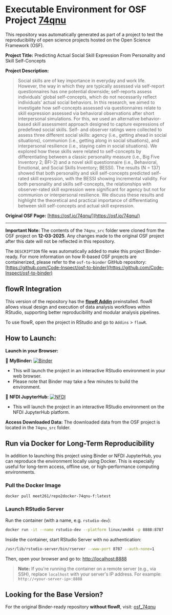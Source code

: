 # Executable Environment for OSF Project [74qnu](https://osf.io/74qnu/)

This repository was automatically generated as part of a project to test the reproducibility of open science projects hosted on the Open Science Framework (OSF).

**Project Title:** Predicting Actual Social Skill Expression From Personality and Skill Self-Concepts

**Project Description:**
> Social skills are of key importance in everyday and work life. However, the way in which they are typically assessed via self-report questionnaires has one potential downside; self-reports assess individuals’ global self-concepts, which do not necessarily reflect individuals’ actual social behaviors. In this research, we aimed to investigate how self-concepts assessed via questionnaires relate to skill expression assessed via behavioral observations after short interpersonal simulations. For this, we used an alternative behavior-based skill assessment approach designed to capture expressions of predefined social skills. Self- and observer ratings were collected to assess three different social skills: agency (i.e., getting ahead in social situations), communion (i.e., getting along in social situations), and interpersonal resilience (i.e., staying calm in social situations). We explored how these skills were related to self-concepts by differentiating between a classic personality measure (i.e., Big Five Inventory 2; BFI-2) and a novel skill questionnaire (i.e., Behavioral, Emotional, and Social Skills Inventory; BESSI). The results (N = 137) showed that both personality and skill self-concepts predicted self-rated skill expression, with the BESSI showing incremental validity. For both personality and skills self-concepts, the relationships with observer-rated skill expression were significant for agency but not for communion or interpersonal resilience. We discuss these results and highlight the theoretical and practical importance of differentiating between skill self-concepts and actual skill expression.

**Original OSF Page:** [https://osf.io/74qnu/](https://osf.io/74qnu/)

---

**Important Note:** The contents of the `74qnu_src` folder were cloned from the OSF project on **12-03-2025**. Any changes made to the original OSF project after this date will not be reflected in this repository.

The `DESCRIPTION` file was automatically added to make this project Binder-ready. For more information on how R-based OSF projects are containerized, please refer to the `osf-to-binder` GitHub repository: [https://github.com/Code-Inspect/osf-to-binder](https://github.com/Code-Inspect/osf-to-binder)

## flowR Integration

This version of the repository has the **[flowR Addin](https://github.com/flowr-analysis/rstudio-addin-flowr)** preinstalled. flowR allows visual design and execution of data analysis workflows within RStudio, supporting better reproducibility and modular analysis pipelines.

To use flowR, open the project in RStudio and go to `Addins` > `flowR`.

## How to Launch:

**Launch in your Browser:**

🚀 **MyBinder:** [![Binder](https://mybinder.org/badge_logo.svg)](https://mybinder.org/v2/gh/code-inspect-binder/osf_74qnu-f/HEAD?urlpath=rstudio)

   * This will launch the project in an interactive RStudio environment in your web browser.
   * Please note that Binder may take a few minutes to build the environment.

🚀 **NFDI JupyterHub:** [![NFDI](https://nfdi-jupyter.de/images/nfdi_badge.svg)](https://hub.nfdi-jupyter.de/r2d/gh/code-inspect-binder/osf_74qnu-f/HEAD?urlpath=rstudio)

   * This will launch the project in an interactive RStudio environment on the NFDI JupyterHub platform.

**Access Downloaded Data:**
The downloaded data from the OSF project is located in the `74qnu_src` folder.

## Run via Docker for Long-Term Reproducibility

In addition to launching this project using Binder or NFDI JupyterHub, you can reproduce the environment locally using Docker. This is especially useful for long-term access, offline use, or high-performance computing environments.

### Pull the Docker Image

```bash
docker pull meet261/repo2docker-74qnu-f:latest
```

### Launch RStudio Server

Run the container (with a name, e.g. `rstudio-dev`):
```bash
docker run -it --name rstudio-dev --platform linux/amd64 -p 8888:8787 --user root meet261/repo2docker-74qnu-f bash
```

Inside the container, start RStudio Server with no authentication:
```bash
/usr/lib/rstudio-server/bin/rserver --www-port 8787 --auth-none=1
```

Then, open your browser and go to: [http://localhost:8888](http://localhost:8888)

> **Note:** If you're running the container on a remote server (e.g., via SSH), replace `localhost` with your server's IP address.
> For example: `http://<your-server-ip>:8888`

## Looking for the Base Version?

For the original Binder-ready repository **without flowR**, visit:
[osf_74qnu](https://github.com/code-inspect-binder/osf_74qnu)

